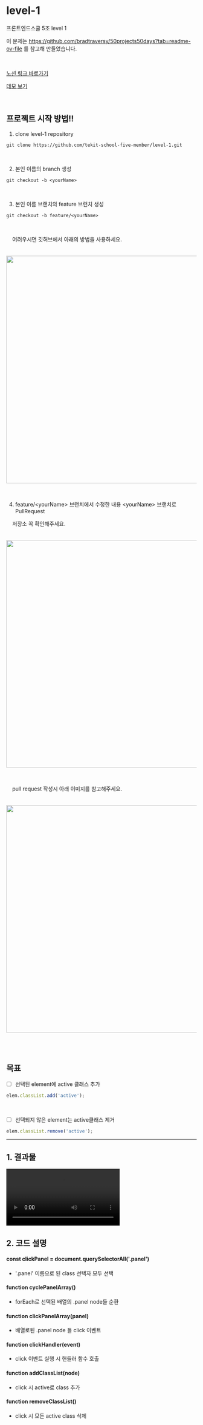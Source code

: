 # level-1

프론트엔드스쿨 5조 level 1

이 문제는 https://github.com/bradtraversy/50projects50days?tab=readme-ov-file 를 참고해 만들었습니다.

<br>

[노션 링크 바로가기](https://www.notion.so/Level-1-74f926ef86434afa88595fdb7309f5c2)

[데모 보기](https://50projects50days.com/projects/expanding-cards/)

<br>

## 프로젝트 시작 방법!!

1. clone level-1 repository

```
git clone https://github.com/tekit-school-five-member/level-1.git
```

<br>

2. 본인 이름의 branch 생성

```
git checkout -b <yourName>
```

<br>

3. 본인 이름 브랜치의 feature 브런치 생성

```
git checkout -b feature/<yourName>
```

<br>

&nbsp;&nbsp;&nbsp;&nbsp;어려우시면 깃허브에서 아래의 방법을 사용하세요. <br> <br>
&nbsp;&nbsp;&nbsp;&nbsp;<img width="600px" src="https://github.com/tekit-school-five-member/level-3/assets/60402888/494198c6-db3c-4429-a76c-3077929bf6fe"/>

<br>

4. feature/&lt;yourName&gt; 브랜치에서 수정한 내용 &lt;yourName&gt; 브랜치로 PullRequest

&nbsp;&nbsp;&nbsp;&nbsp;저장소 꼭 확인해주세요. <br> <br>
&nbsp;&nbsp;&nbsp;&nbsp;<img width="600px" src="https://github.com/tekit-school-five-member/level-3/assets/60402888/76d54486-3a57-43d3-96e3-bd6bb3f0ed61"/>

<br>

&nbsp;&nbsp;&nbsp;&nbsp;pull request 작성시 아래 이미지를 참고해주세요. <br> <br>
&nbsp;&nbsp;&nbsp;&nbsp;<img width="600px" src="https://github.com/tekit-school-five-member/level-3/assets/60402888/270e9372-7b61-42db-9045-0f58ce6c3408"/>

<br>
<br>

## 목표

- [ ] 선택된 element에 active 클래스 추가

```js
elem.classList.add('active');
```

<br>

- [ ] 선택되지 않은 element는 active클래스 제거

```js
elem.classList.remove('active');
```

---

## 1. 결과물

<video src="Expanding%20Cards%20-%20Chrome%202023-12-19%2000-33-35.mp4" controls title="Title"></video>

## 2. 코드 설명

#### const clickPanel = document.querySelectorAll('.panel')

- '.panel' 이름으로 된 class 선택자 모두 선택

#### function cyclePanelArray()

- forEach로 선택된 배열의 .panel node들 순환

#### function clickPanelArray(panel)

- 배열로된 .panel node 들 click 이벤트

#### function clickHandler(event)

- click 이벤트 실행 시 핸들러 함수 호출

#### function addClassList(node)

- click 시 active로 class 추가

#### function removeClassList()

- click 시 모든 active class 삭제

